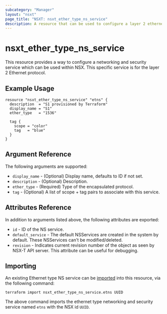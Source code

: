 ```yaml
---
subcategory: "Manager"
layout: "nsxt"
page_title: "NSXT: nsxt_ether_type_ns_service"
description: A resource that can be used to configure a layer 2 ethernet networking and security service in NSX.
---
```


# nsxt_ether_type_ns_service

This resource provides a way to configure a networking and security service which can be used within NSX. This specific service is for the layer 2 Ethernet protocol.

## Example Usage

```hcl
resource "nsxt_ether_type_ns_service" "etns" {
  description  = "S1 provisioned by Terraform"
  display_name = "S1"
  ether_type   = "1536"

  tag {
    scope = "color"
    tag   = "blue"
  }
}
```

## Argument Reference

The following arguments are supported:

* `display_name` - (Optional) Display name, defaults to ID if not set.
* `description` - (Optional) Description.
* `ether_type` - (Required) Type of the encapsulated protocol.
* `tag` - (Optional) A list of scope + tag pairs to associate with this service.

## Attributes Reference

In addition to arguments listed above, the following attributes are exported:

* `id` - ID of the NS service.
* `default_service` - The default NSServices are created in the system by default. These NSServices can't be modified/deleted.
* `revision` - Indicates current revision number of the object as seen by NSX-T API server. This attribute can be useful for debugging.

## Importing

An existing Ethernet type NS service can be [imported][docs-import] into this resource, via the following command:

[docs-import]: /docs/import/index.html

```
terraform import nsxt_ether_type_ns_service.etns UUID
```

The above command imports the ethernet type networking and security service named `etns` with the NSX id `UUID`.
